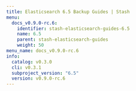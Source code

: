 ```yaml
---
title: Elasticsearch 6.5 Backup Guides | Stash
menu:
  docs_v0.9.0-rc.6:
    identifier: stash-elasticsearch-guides-6.5
    name: 6.5
    parent: stash-elasticsearch-guides
    weight: 50
menu_name: docs_v0.9.0-rc.6
info:
  catalog: v0.3.0
  cli: v0.3.1
  subproject_version: "6.5"
  version: v0.9.0-rc.6
---
```


